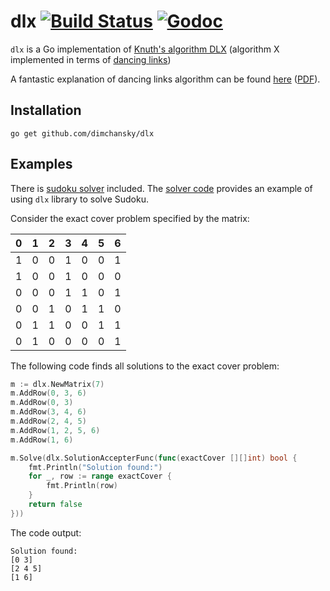 # dlx [![Build Status](https://travis-ci.org/dimchansky/dlx.svg?branch=master)](https://travis-ci.org/dimchansky/dlx) [![Godoc](https://godoc.org/github.com/dimchansky/dlx?status.png)](https://godoc.org/github.com/dimchansky/dlx)

`dlx` is a Go implementation of [Knuth's algorithm DLX](https://en.wikipedia.org/wiki/Knuth%27s_Algorithm_X) (algorithm X implemented in terms of [dancing links](https://en.wikipedia.org/wiki/Dancing_Links))

A fantastic explanation of dancing links algorithm can be found [here](http://arxiv.org/abs/cs/0011047v1) ([PDF](http://arxiv.org/pdf/cs/0011047v1.pdf)).

## Installation

    go get github.com/dimchansky/dlx

## Examples

There is [sudoku solver](https://github.com/dimchansky/dlx/tree/master/examples/sudoku) included.
The [solver code](https://github.com/dimchansky/dlx/blob/master/examples/sudoku/solver/solver.go) provides an example of using `dlx` library to solve Sudoku.

Consider the exact cover problem specified by the matrix:

|   0   |   1   |   2   |   3   |   4   |   5   |   6   | 
| :---: | :---: | :---: | :---: | :---: | :---: | :---: | 
|   1   |   0   |   0   |   1   |   0   |   0   |   1   | 
|   1   |   0   |   0   |   1   |   0   |   0   |   0   | 
|   0   |   0   |   0   |   1   |   1   |   0   |   1   | 
|   0   |   0   |   1   |   0   |   1   |   1   |   0   | 
|   0   |   1   |   1   |   0   |   0   |   1   |   1   | 
|   0   |   1   |   0   |   0   |   0   |   0   |   1   | 

The following code finds all solutions to the exact cover problem:

```go
m := dlx.NewMatrix(7)
m.AddRow(0, 3, 6)
m.AddRow(0, 3)
m.AddRow(3, 4, 6)
m.AddRow(2, 4, 5)
m.AddRow(1, 2, 5, 6)
m.AddRow(1, 6)

m.Solve(dlx.SolutionAccepterFunc(func(exactCover [][]int) bool {
	fmt.Println("Solution found:")
	for _, row := range exactCover {
		fmt.Println(row)
	}
	return false
}))
```

The code output:

    Solution found:
    [0 3]
    [2 4 5]
    [1 6]
